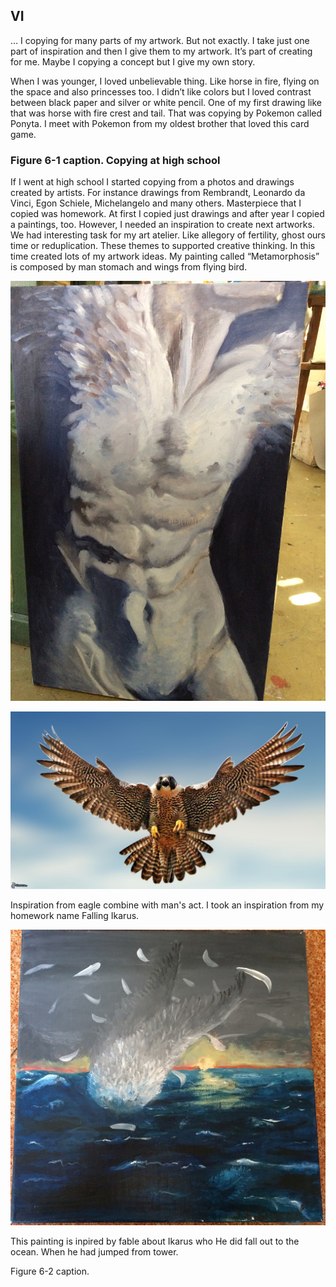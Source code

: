 ## VI
…
I copying for many parts of my artwork. But not exactly. I take just one part of inspiration and then I give them to my artwork. It’s part of creating for me. Maybe I copying a concept but I give my own story.

When I was younger, I loved unbelievable thing. Like horse in fire, flying on the space and also princesses too. I didn’t like colors but I loved contrast between black paper and silver or white pencil. One of my first drawing like that was horse with fire crest and tail. That was copying by Pokemon called Ponyta. I meet with Pokemon from my oldest brother that loved this card game.

### Figure 6-1 caption. Copying at high school

If I went at high school I started copying from a photos and drawings created by artists. For instance drawings from Rembrandt, Leonardo da Vinci, Egon Schiele, Michelangelo and many others. Masterpiece that I copied was homework. At first I copied just drawings and after year I copied a paintings, too. However, I needed an inspiration to create next artworks. We had interesting task for my art atelier. Like allegory of fertility, ghost ours time or reduplication. These themes to supported creative thinking. In this time created lots of my artwork ideas. My painting called “Metamorphosis” is composed by man stomach and wings from flying bird.

![Photo painting blue man's act with wings.](img/Metamorphosis.JPG)

![Photo eagle.](img/Eagle-photo.JPG)

Inspiration from eagle combine with man's act. I took an inspiration from my homework name Falling Ikarus. 

![Photo painting falling Ikarus.](img/Falling-Ikarus.JPG)

This painting is inpired by fable about Ikarus who He did fall out to the ocean. When he had jumped from tower.

Figure 6-2 caption.
